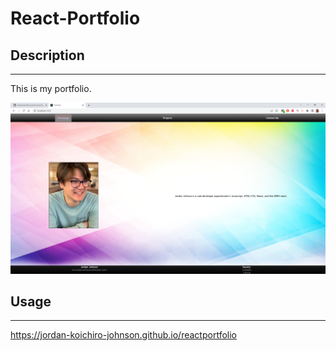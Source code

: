 # React-Portfolio

## Description
------------------------------------------------
This is my portfolio.

![screenshot](/screenshot/screenshot.png)

## Usage
------------------------------------------------
https://jordan-koichiro-johnson.github.io/reactportfolio


